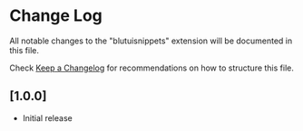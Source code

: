 # Change Log

All notable changes to the "blutuisnippets" extension will be documented in this file.

Check [Keep a Changelog](http://keepachangelog.com/) for recommendations on how to structure this file.

## [1.0.0]

- Initial release